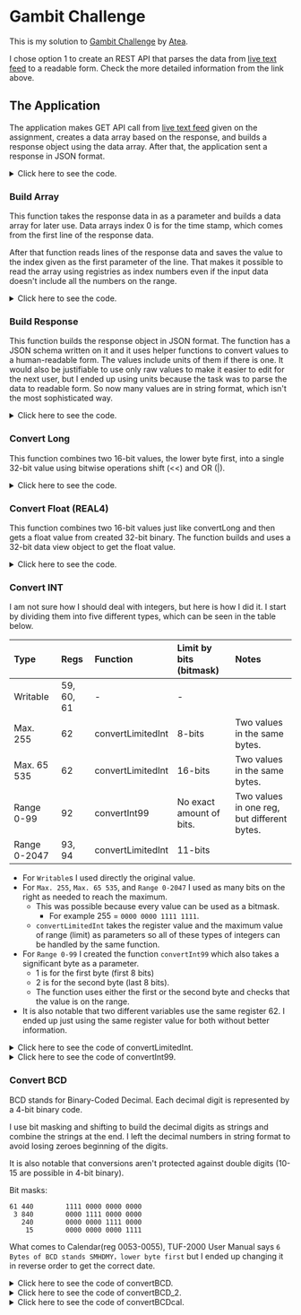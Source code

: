 # Gambit Challenge

This is my solution to [Gambit Challenge](https://github.com/gambit-labs/challenge) by [Atea](https://www.atea.fi/).

I chose option 1 to create an REST API that parses the data from [live text feed](http://tuftuf.gambitlabs.fi/feed.txt) to a readable form.
Check the more detailed information from the link above.


## The Application

The application makes GET API call from [live text feed](http://tuftuf.gambitlabs.fi/feed.txt) given on the assignment,
creates a data array based on the response, and builds a response object using the data array.
After that, the application sent a response in JSON format.

<details>
<summary>Click here to see the code.</summary>
	
```javascript
app.get('/', async (req, res) => {
	try {
		const response = await axios.get('http://tuftuf.gambitlabs.fi/feed.txt')
		dataArray = buildArray(response);
		responseObject = buildResponse(dataArray)
		res.status(200).json(responseObject)
	} catch(error) {
		res.status(400).json({
			error: 'Error fetching data'
		})
	}
});
```
</details>


### Build Array

This function takes the response data in as a parameter and builds a data array for later use. Data arrays index 0 is for the time stamp,
which comes from the first line of the response data.

After that function reads lines of the response data and saves the value to the index
given as the first parameter of the line. That makes it possible to read the array using registries as index numbers even 
if the input data doesn't include all the numbers on the range.

<details>
<summary>Click here to see the code.</summary>
	
```javascript
let buildArray = (response) => {
	const lines = response.data.split("\n");
	const dataArray = [];
	dataArray[0] = lines[0];
	for (let i = 1; i < lines.length; i++) {
		const parts = lines[i].split(':')
		dataArray[parts[0]] = parts[1];
	}
	return dataArray
}
```
</details>


### Build Response

This function builds the response object in JSON format. The function has a JSON schema written on it and it uses helper functions to convert values
to a human-readable form. The values include units of them if there is one. It would also be justifiable to use only raw values to make it
easier to edit for the next user, but I ended up using units because the task was to parse the data to readable form. So now many values are in
string format, which isn't the most sophisticated way.

<details>
<summary>Click here to see the code.</summary>
	
```javascript
let	buildResponse = (dataArray) => {
	const responseObject = {
		'Time stamp' : dataArray[0],
		'Flowrate' : convertFloat(dataArray[1], dataArray[2]) + ' m3/h',
		'Energy Flow Rate' : convertFloat(dataArray[3], dataArray[4]) + ' GJ/h',
		'Velocity' : convertFloat(dataArray[5], dataArray[6]) + ' m/s',
		'Fluit sound speed' : convertFloat(dataArray[7], dataArray[8]) + ' m/s',
		'Positive accumulator' : convertLong(dataArray[9], dataArray[10]),
		'Positive decimal fractation' : convertFloat(dataArray[11], dataArray[12]),
		'Negative accumulator' : convertLong(dataArray[13], dataArray[14]),
		'Negative decimal fractation' : convertFloat(dataArray[15], dataArray[16]),
		'Positive energy accumulator' : convertLong(dataArray[17], dataArray[18]),
		'Positive energy decimal fractation' : convertFloat(dataArray[19], dataArray[20]),
		'Negative energy accumulator' : convertLong(dataArray[21], dataArray[22]),
		'Negative energy decimal fractation' : convertFloat(dataArray[23], dataArray[24]),
		'Net accumulator' : convertLong(dataArray[25], dataArray[26]),
		'Net decimal fractation' : convertFloat(dataArray[27], dataArray[28]),
		'Net energy accumulator' : convertLong(dataArray[29], dataArray[30]),
		'Net energy decimal fractation' : convertFloat(dataArray[31], dataArray[32]),
		'Temperature #1/inlet' : convertFloat(dataArray[33], dataArray[34]) + ' C',
		'Temperature #2/inlet' : convertFloat(dataArray[35], dataArray[36]) + ' C',
		'Analog input AI3' : convertFloat(dataArray[37], dataArray[38]),
		'Analog input AI4' : convertFloat(dataArray[39], dataArray[40]),
		'Analog input AI5' : convertFloat(dataArray[41], dataArray[42]),
		'Current input at AI3 (a)' : convertFloat(dataArray[43], dataArray[44]) + ' mA',
		'Current input at AI3 (b)' : convertFloat(dataArray[45], dataArray[46]) + ' mA',
		'Current input at AI3 (c)' : convertFloat(dataArray[47], dataArray[48]) + ' mA',
		'System password' : convertBCD_2(dataArray[49], dataArray[50]),
		'Password for hardware' : convertBCD(dataArray[51]),
		'Calendar (date and time)' : convertBCDcal(dataArray[53], dataArray[54], dataArray[55]),
		'Day+Hour for Auto-Save' : convertBCD(dataArray[56]) + 'H',
		'Key to input' : dataArray[59],
		'Go to Window' : dataArray[60],
		'LCD Back-lit lights for number of seconds' : dataArray[61] + ' s',
		'Times for beeper' : convertLimitedInt(dataArray[62], 255),
		'Pulse left for OCT' : convertLimitedInt(dataArray[62], 65535),
		'Error code' : parseInt(dataArray[72]),
		'PT100 resistance of inlet' : convertFloat(dataArray[77], dataArray[78]) + ' Ohm',
		'PT100 resistanve of outlet' : convertFloat(dataArray[79], dataArray[80]) + ' Ohm',
		'Total travel time' : convertFloat(dataArray[81], dataArray[82]) + ' µs',
		'Delta travel time' : convertFloat(dataArray[83], dataArray[84]) + ' ns',
		'Upstream travel time' : convertFloat(dataArray[85], dataArray[86]) + ' µs',
		'Downstream travel time' : convertFloat(dataArray[87], dataArray[88]) + ' µs',
		'Output current' : convertFloat(dataArray[89], dataArray[90]) + ' mA',
		'Working step' : convertInt99(dataArray[92], 1),
		'Signal Quality' : convertInt99(dataArray[92], 2),
		'Upstream strength' : convertLimitedInt(dataArray[93], 2047),
		'Downstream strength' : convertLimitedInt(dataArray[94], 2047),
		'Language used in user interface' : setLanguage(dataArray[96]),
		'The rate of the measurement travel time by the calculated travel time' : convertFloat(dataArray[97], dataArray[98]),
		'Reynolds number' : convertFloat(dataArray[99], dataArray[100]),
	}
	return responseObject
}
```
</details>


### Convert Long

This function combines two 16-bit values, the lower byte first, into a single 32-bit value using bitwise operations shift (<<) and OR (|).

<details>
<summary>Click here to see the code.</summary>
	
```javascript
let	convertLong = (reg1, reg2) => {
	return (reg2 << 16) | reg1
}
```
</details>


### Convert Float (REAL4)

This function combines two 16-bit values just like convertLong and then gets a float value from created 32-bit binary.
The function builds and uses a 32-bit data view object to get the float value.

<details>
<summary>Click here to see the code.</summary>
	
```javascript
let	convertFloat = (reg1, reg2) => {
	let value = (reg2 << 16) | reg1;
	const buffer = new ArrayBuffer(4);
	const dataView = new DataView(buffer);
	dataView.setUint32(0, value, false);
	const floatValue = dataView.getFloat32(0, false);
	return floatValue
}
```
</details>


### Convert INT

I am not sure how I should deal with integers, but here is how I did it.
I start by dividing them into five different types, which can be seen in the table below.

| Type | Regs | Function | Limit by bits (bitmask) | Notes |
| :--- | :--- | :--- | :--- | :--- |
| Writable | 59, 60, 61 | - | - | |
| Max. 255 | 62 | convertLimitedInt | 8-bits | Two values in the same bytes. |
| Max. 65 535 | 62 | convertLimitedInt | 16-bits | Two values in the same bytes. |
| Range 0-99 | 92 | convertInt99 | No exact amount of bits. | Two values in one reg, but different bytes. |
| Range 0-2047 | 93, 94 | convertLimitedInt | 11-bits | |

- For `Writable`s I used directly the original value.
- For `Max. 255`, `Max. 65 535`, and `Range 0-2047` I used as many bits on the right as needed to reach the maximum.
  - This was possible because every value can be used as a bitmask.
    - For example 255 = `0000 0000 1111 1111`.
  - `convertLimitedInt` takes the register value and the maximum value of range (limit) as parameters so all of these types of integers can be handled by the same function. 
- For `Range 0-99` I created the function `convertInt99` which also takes a significant byte as a parameter.
  - 1 is for the first byte (first 8 bits)
  - 2 is for the second byte (last 8 bits).
  - The function uses either the first or the second byte and checks that the value is on the range.
- It is also notable that two different variables use the same register 62. I ended up just using the same register value for both without better information.

<details>
<summary>Click here to see the code of convertLimitedInt.</summary>
	
```javascript
let convertLimitedInt = (reg, limit) => {
	return reg & limit
}
```
</details>

<details>
<summary>Click here to see the code of convertInt99.</summary>
	
```javascript
let convertInt99 = (reg, byte) => {
	if (byte == 1)
		reg = (reg & 65280) >> 8
	else if (byte == 2)
		reg = reg & 255
	else
		return 'Invalid use of convertInt99.'
	if (reg > 99)
		return 'Invalid value. Value is out of range (0-99).'
	return reg
}
```
</details>


### Convert BCD

BCD stands for Binary-Coded Decimal. Each decimal digit is represented by a 4-bit binary code.

I use bit masking and shifting to build the decimal digits as strings and combine the strings at the end. I left the decimal numbers in string format to avoid losing zeroes beginning of the digits.

It is also notable that conversions aren't protected against double digits (10-15 are possible in 4-bit binary).

Bit masks:
```
61 440        1111 0000 0000 0000
 3 840        0000 1111 0000 0000
   240        0000 0000 1111 0000
    15        0000 0000 0000 1111
```

What comes to Calendar(reg 0053-0055), TUF-2000 User Manual says `6 Bytes of BCD stands SMHDMY，lower byte first` but I ended up changing it in reverse order to get the correct date.

<details>
<summary>Click here to see the code of convertBCD.</summary>
	
```javascript
let convertBCD = (reg) => {
	let value1 = (reg & 61440) >> 12;
	let value2 = (reg & 3840) >> 8;
	let value3 = (reg & 240) >> 4;
	let value4 = (reg & 15);
	const valueStr =	String(value1) +
						String(value2) +
						String(value3) +
						String(value4);
	return valueStr
}
```
</details>

<details>
<summary>Click here to see the code of convertBCD_2.</summary>
	
```javascript
let convertBCD_2 = (reg1, reg2) => {
	return convertBCD(reg2) + convertBCD(reg1)
}
```
</details>

<details>
<summary>Click here to see the code of convertBCDcal.</summary>
	
```javascript
let convertBCDcal = (reg1, reg2, reg3) => {
	let value1 = (reg3 & 61440) >> 12;
	let value2 = (reg3 & 3840) >> 8;
	let value3 = (reg3 & 240) >> 4;
	let value4 = (reg3 & 15);
	let value5 = (reg2 & 61440) >> 12;
	let value6 = (reg2 & 3840) >> 8;
	let value7 = (reg2 & 240) >> 4;
	let value8 = (reg2 & 15);
	let value9 = (reg1 & 61440) >> 12;
	let value10 = (reg1 & 3840) >> 8;
	let value11 = (reg1 & 240) >> 4;
	let value12 = (reg1 & 15);
	const calendar =	'20' +
						String(value1) +
						String(value2) +
						'-' +
						String(value3) +
						String(value4) +
						'-' +
						String(value5) +
						String(value6) +
						' ' +
						String(value7) +
						String(value8) +
						':' +
						String(value9) +
						String(value10) +
						':' +
						String(value11) +
						String(value12);
	return calendar
}
```
</details>
